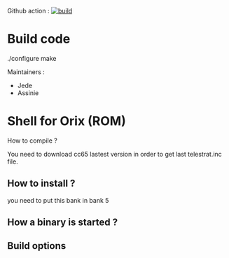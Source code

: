 Github action : [![build](https://github.com/orix-software/shell/actions/workflows/main.yml/badge.svg?branch=master)](https://github.com/orix-software/shell/actions/workflows/main.yml)

# Build code

./configure
make

Maintainers :

* Jede
* Assinie

# Shell for Orix (ROM)

How to compile ?

You need to download cc65 lastest version in order to get last telestrat.inc file.

## How to install ?

you need to put this bank in bank 5

## How a binary is started ?

## Build options
